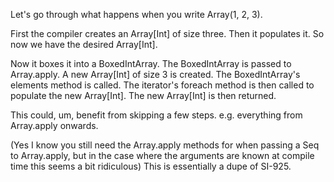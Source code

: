 Let's go through what happens when you write Array(1, 2, 3).

First the compiler creates an Array[Int] of size three. Then it populates it. So now we have the desired Array[Int].

Now it boxes it into a BoxedIntArray. The BoxedIntArray is passed to Array.apply. A new Array[Int] of size 3 is created. The BoxedIntArray's elements method is called. The iterator's foreach method is then called to populate the new Array[Int]. The new Array[Int] is then returned.

This could, um, benefit from skipping a few steps. e.g. everything from Array.apply onwards.

(Yes I know you still need the Array.apply methods for when passing a Seq to Array.apply, but in the case where the arguments are known at compile time this seems a bit ridiculous)
This is essentially a dupe of SI-925.
